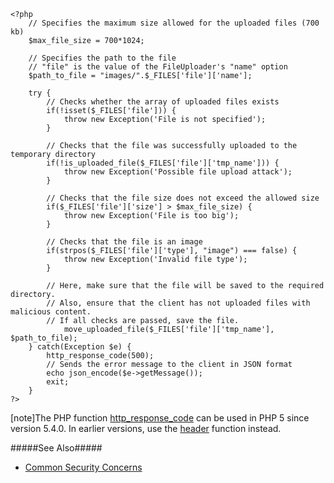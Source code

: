     <?php
        // Specifies the maximum size allowed for the uploaded files (700 kb)
        $max_file_size = 700*1024;

        // Specifies the path to the file
        // "file" is the value of the FileUploader's "name" option
        $path_to_file = "images/".$_FILES['file']['name'];

        try {
            // Checks whether the array of uploaded files exists
            if(!isset($_FILES['file'])) {
                throw new Exception('File is not specified');
            }

            // Checks that the file was successfully uploaded to the temporary directory
            if(!is_uploaded_file($_FILES['file']['tmp_name'])) {
                throw new Exception('Possible file upload attack');
            }

            // Checks that the file size does not exceed the allowed size
            if($_FILES['file']['size'] > $max_file_size) {
                throw new Exception('File is too big');
            }

            // Checks that the file is an image
            if(strpos($_FILES['file']['type'], "image") === false) {
                throw new Exception('Invalid file type');
            }

            // Here, make sure that the file will be saved to the required directory.
            // Also, ensure that the client has not uploaded files with malicious content.
            // If all checks are passed, save the file.
                move_uploaded_file($_FILES['file']['tmp_name'], $path_to_file);
        } catch(Exception $e) {
            http_response_code(500);
            // Sends the error message to the client in JSON format
            echo json_encode($e->getMessage());
            exit;
        }
    ?>

[note]The PHP function [http\_response\_code](https://php.net/manual/en/function.https-response-code.php) can be used in PHP 5 since version 5.4.0. In earlier versions, use the [header](https://php.net/manual/en/function.header.php) function instead.

#####See Also#####
- [Common Security Concerns](https://developer.mozilla.org/en-US/docs/Learn/HTML/Forms/Sending_and_retrieving_form_data#Common_security_concerns)
